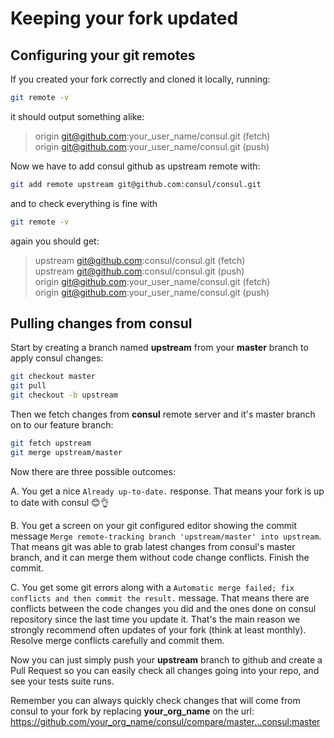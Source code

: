 # Keeping your fork updated

## Configuring your git remotes

If you created your fork correctly and cloned it locally, running:
```bash
git remote -v
```

it should output something alike:

> origin  git@github.com:your_user_name/consul.git (fetch)<br/>
> origin  git@github.com:your_user_name/consul.git (push)

Now we have to add consul github as upstream remote with:

```bash
git add remote upstream git@github.com:consul/consul.git
```

and to check everything is fine with

```bash
git remote -v
```

again you should get:

> upstream  git@github.com:consul/consul.git (fetch)<br/>
> upstream  git@github.com:consul/consul.git (push)<br/>
> origin  git@github.com:your_user_name/consul.git (fetch)<br/>
> origin  git@github.com:your_user_name/consul.git (push)

## Pulling changes from consul

Start by creating a branch named **upstream** from your **master** branch to apply consul changes:

```bash
git checkout master
git pull
git checkout -b upstream
```

Then we fetch changes from **consul** remote server and it's master branch on to our feature branch:

```bash
git fetch upstream
git merge upstream/master
```

Now there are three possible outcomes:

A. You get a nice `Already up-to-date.` response. That means your fork is up to date with consul 😊👌

B. You get a screen on your git configured editor showing the commit message `Merge remote-tracking branch 'upstream/master' into upstream`. That means git was able to grab latest changes from consul's master branch, and it can merge them without code change conflicts. Finish the commit.

C. You get some git errors along with a `Automatic merge failed; fix conflicts and then commit the result.` message. That means there are conflicts between the code changes you did and the ones done on consul repository since the last time you update it. That's the main reason we strongly recommend often updates of your fork (think at least monthly). Resolve merge conflicts carefully and commit them.

Now you can just simply push your **upstream** branch to github and create a Pull Request so you can easily check all changes going into your repo, and see your tests suite runs.

Remember you can always quickly check changes that will come from consul to your fork by replacing **your_org_name** on the url: https://github.com/your_org_name/consul/compare/master...consul:master
